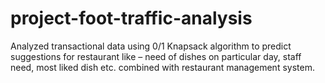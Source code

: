 # project-foot-traffic-analysis
Analyzed transactional data using 0/1 Knapsack algorithm to predict suggestions for restaurant like – need of dishes on particular day, staff need, most liked dish etc. combined with restaurant management system.

